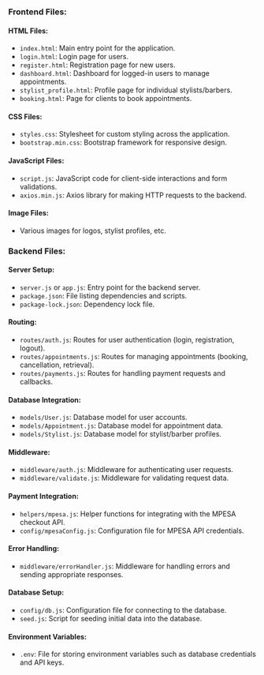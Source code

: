 ### Frontend Files:
#### HTML Files:
- `index.html`: Main entry point for the application.
- `login.html`: Login page for users.
- `register.html`: Registration page for new users.
- `dashboard.html`: Dashboard for logged-in users to manage appointments.
- `stylist_profile.html`: Profile page for individual stylists/barbers.
- `booking.html`: Page for clients to book appointments.

#### CSS Files:
- `styles.css`: Stylesheet for custom styling across the application.
- `bootstrap.min.css`: Bootstrap framework for responsive design.

#### JavaScript Files:
- `script.js`: JavaScript code for client-side interactions and form validations.
- `axios.min.js`: Axios library for making HTTP requests to the backend.

#### Image Files:
- Various images for logos, stylist profiles, etc.

### Backend Files:
#### Server Setup:
- `server.js` or `app.js`: Entry point for the backend server.
- `package.json`: File listing dependencies and scripts.
- `package-lock.json`: Dependency lock file.

#### Routing:
- `routes/auth.js`: Routes for user authentication (login, registration, logout).
- `routes/appointments.js`: Routes for managing appointments (booking, cancellation, retrieval).
- `routes/payments.js`: Routes for handling payment requests and callbacks.

#### Database Integration:
- `models/User.js`: Database model for user accounts.
- `models/Appointment.js`: Database model for appointment data.
- `models/Stylist.js`: Database model for stylist/barber profiles.

#### Middleware:
- `middleware/auth.js`: Middleware for authenticating user requests.
- `middleware/validate.js`: Middleware for validating request data.

#### Payment Integration:
- `helpers/mpesa.js`: Helper functions for integrating with the MPESA checkout API.
- `config/mpesaConfig.js`: Configuration file for MPESA API credentials.

#### Error Handling:
- `middleware/errorHandler.js`: Middleware for handling errors and sending appropriate responses.

#### Database Setup:
- `config/db.js`: Configuration file for connecting to the database.
- `seed.js`: Script for seeding initial data into the database.

#### Environment Variables:
- `.env`: File for storing environment variables such as database credentials and API keys. 
